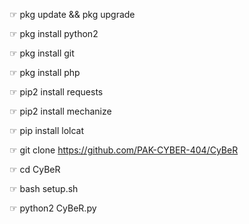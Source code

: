
☞︎︎︎ pkg update && pkg upgrade

☞︎︎︎ pkg install python2

☞︎︎︎ pkg install git

☞︎︎︎ pkg install php

☞︎︎︎ pip2 install requests

☞︎︎︎ pip2 install mechanize

☞︎︎︎ pip install lolcat

☞︎︎︎ git clone https://github.com/PAK-CYBER-404/CyBeR

☞︎︎︎ cd CyBeR

☞︎︎︎ bash setup.sh

☞︎︎︎ python2 CyBeR.py

